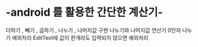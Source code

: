 # -android 를 활용한 간단한 계산기-

더하기 , 빼기 , 곱하기 , 나누기 , 나머지값 구현
나누기와 나머지값 연산기 0인자 나누기 예외처리
EditText에 값이 한개라도 입력되지 않으면 예외처리

